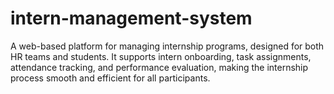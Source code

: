 # intern-management-system
A web-based platform for managing internship programs, designed for both HR teams and students. It supports intern onboarding, task assignments, attendance tracking, and performance evaluation, making the internship process smooth and efficient for all participants.
